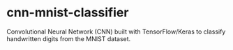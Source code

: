 # cnn-mnist-classifier
Convolutional Neural Network (CNN) built with TensorFlow/Keras to classify handwritten digits from the MNIST dataset.
